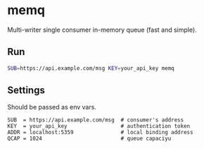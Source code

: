# memq

Multi-writer single consumer in-memory queue (fast and simple).

## Run

```bash
SUB=https://api.example.com/msg KEY=your_api_key memq
```

## Settings

Should be passed as env vars.

```text
SUB  = https://api.example.com/msg  # consumer's address
KEY  = your_api_key                 # authentication token
ADDR = localhost:5359               # local binding address
QCAP = 1024                         # queue capaciyu
```
